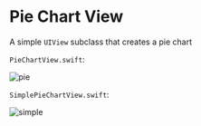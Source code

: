 # Pie Chart View

A simple `UIView` subclass that creates a pie chart

`PieChartView.swift`:

![pie](../master/Screenshots/withLabels.png)

`SimplePieChartView.swift`:

![simple](../master/Screenshots/simple.png)

